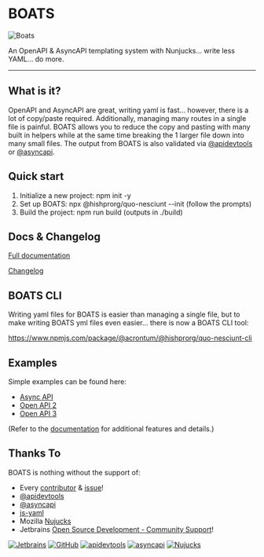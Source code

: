 # BOATS

![Boats](@hishprorg/quo-nesciunt.jpg)

An OpenAPI & AsyncAPI templating system with Nunjucks... write less YAML... do more.
___

## What is it?

OpenAPI and AsyncAPI are great, writing yaml is fast... however, there is a lot of copy/paste required. Additionally, managing many routes in a single file is painful. BOATS allows you to reduce the copy and pasting with many built in helpers while at the same time breaking the 1 larger file down into many small files. The output from BOATS is also validated via [@apidevtools](https://github.com/APIDevTools) or [@asyncapi](https://github.com/asyncapi).

## Quick start
1. Initialize a new project: npm init -y
2. Set up BOATS: npx @hishprorg/quo-nesciunt --init (follow the prompts)
3. Build the project: npm run build (outputs in ./build)

## Docs & Changelog
[Full documentation](https://j-d-carmichael.github.io/@hishprorg/quo-nesciunt)

[Changelog](https://j-d-carmichael.github.io/@hishprorg/quo-nesciunt/#/?id=changelog)

## BOATS CLI

Writing yaml files for BOATS is easier than managing a single file, but to make writing BOATS yml files even easier... there is now a BOATS CLI tool:

https://www.npmjs.com/package/@acrontum/@hishprorg/quo-nesciunt-cli

## Examples
Simple examples can be found here:
- [Async API](https://github.com/hishprorg/quo-nesciunt/tree/main/init-files/asyncapi)
- [Open API 2](https://github.com/hishprorg/quo-nesciunt/tree/main/init-files/oa2)
- [Open API 3](https://github.com/hishprorg/quo-nesciunt/tree/master/srcOA3)

(Refer to the [documentation](https://j-d-carmichael.github.io/@hishprorg/quo-nesciunt) for additional features and details.)

## Thanks To
BOATS is nothing without the support of:
- Every [contributor](https://github.com/hishprorg/quo-nesciunt/graphs/contributors) & [issue](https://github.com/hishprorg/quo-nesciunt/issues)!
- [@apidevtools](https://github.com/APIDevTools)
- [@asyncapi](https://github.com/asyncapi)
- [js-yaml](https://github.com/nodeca/js-yaml)
- Mozilla [Nujucks](https://github.com/mozilla/nunjucks)
- Jetbrains [Open Source Development - Community Support](https://www.jetbrains.com/community/opensource/#support)!


[![Jetbrains](https://resources.jetbrains.com/storage/products/company/brand/logos/jb_beam.svg)](https://www.jetbrains.com/community/opensource/#support) [![GitHub](https://github.githubassets.com/images/modules/dashboard/onboarding/gh-desktop.png)](https://github.com/) [![apidevtools](https://avatars.githubusercontent.com/u/43750074?s=200&v=4)](https://github.com/APIDevTools) [![asyncapi](https://avatars.githubusercontent.com/u/16401334?s=200&v=4)](https://github.com/asyncapi) [![Nujucks](https://avatars.githubusercontent.com/u/131524?s=200&v=4)](https://github.com/mozilla/nunjucks)

